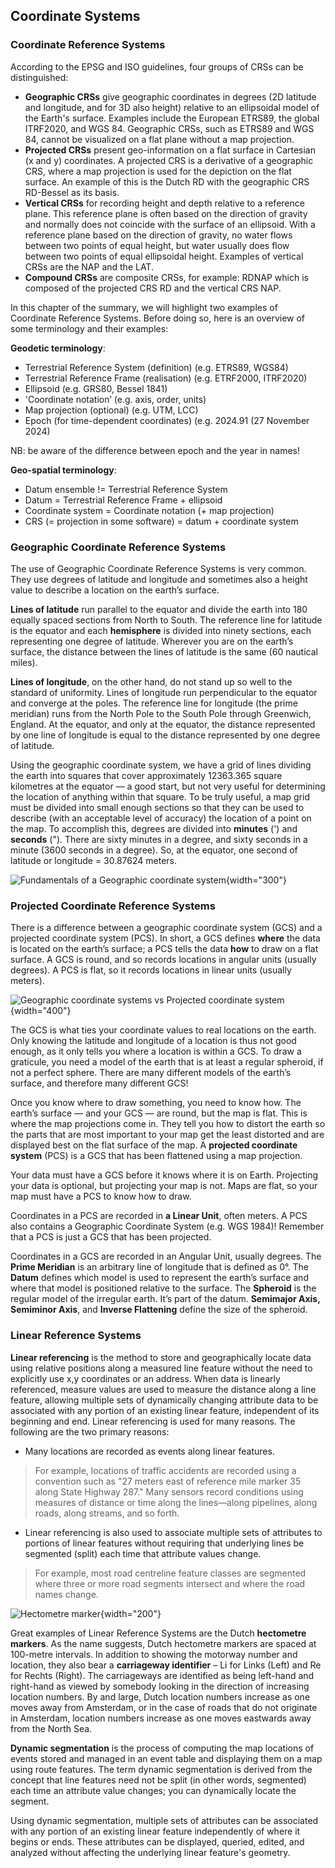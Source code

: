 ## Coordinate Systems

### Coordinate Reference Systems

According to the EPSG and ISO guidelines, four groups of CRSs can be distinguished:

* **Geographic CRSs** give geographic coordinates in degrees (2D latitude and longitude, and for 3D also height) relative to an ellipsoidal model of the Earth's surface. Examples include the European ETRS89, the global ITRF2020, and WGS 84. Geographic CRSs, such as ETRS89 and WGS 84, cannot be visualized on a flat plane without a map projection.
* **Projected CRSs** present geo-information on a flat surface in Cartesian (x and y) coordinates. A projected CRS is a derivative of a geographic CRS, where a map projection is used for the depiction on the flat surface. An example of this is the Dutch RD with the geographic CRS RD-Bessel as its basis.
* **Vertical CRSs** for recording height and depth relative to a reference plane. This reference plane is often based on the direction of gravity and normally does not coincide with the surface of an ellipsoid. With a reference plane based on the direction of gravity, no water flows between two points of equal height, but water usually does flow between two points of equal ellipsoidal height. Examples of vertical CRSs are the NAP and the LAT.
* **Compound CRSs** are composite CRSs, for example: RDNAP which is composed of the projected CRS RD and the vertical CRS NAP.

In this chapter of the summary, we will highlight two examples of Coordinate Reference Systems. Before doing so, here is an overview of some terminology and their examples:

**Geodetic terminology**:

* Terrestrial Reference System (definition) (e.g. ETRS89, WGS84)
* Terrestrial Reference Frame (realisation) (e.g. ETRF2000, ITRF2020)
* Ellipsoid (e.g. GRS80, Bessel 1841)
* 'Coordinate notation’ (e.g. axis, order, units)
* Map projection (optional) (e.g. UTM, LCC)
* Epoch (for time-dependent coordinates) (e.g. 2024.91 (27 November 2024)

NB: be aware of the difference between epoch and the year in names!

**Geo-spatial terminology**:

* Datum ensemble != Terrestrial Reference System
* Datum = Terrestrial Reference Frame + ellipsoid
* Coordinate system = Coordinate notation (+ map projection)
* CRS (= projection in some software) = datum + coordinate system

### Geographic Coordinate Reference Systems

The use of Geographic Coordinate Reference Systems is very common. They use degrees of latitude and longitude and sometimes also a height value to describe a location on the earth’s surface.

**Lines of latitude** run parallel to the equator and divide the earth into 180 equally spaced sections from North to South. The reference line for latitude is the equator and each **hemisphere** is divided into ninety sections, each representing one degree of latitude. Wherever you are on the earth’s surface, the distance between the lines of latitude is the same (60 nautical miles).

**Lines of longitude**, on the other hand, do not stand up so well to the standard of uniformity. Lines of longitude run perpendicular to the equator and converge at the poles. The reference line for longitude (the prime meridian) runs from the North Pole to the South Pole through Greenwich, England. At the equator, and only at the equator, the distance represented by one line of longitude is equal to the distance represented by one degree of latitude.

Using the geographic coordinate system, we have a grid of lines dividing the earth into squares that cover approximately 12363.365 square kilometres at the equator — a good start, but not very useful for determining the location of anything within that square. To be truly useful, a map grid must be divided into small enough sections so that they can be used to describe (with an acceptable level of accuracy) the location of a point on the map. To accomplish this, degrees are divided into **minutes** (') and **seconds** ("). There are sixty minutes in a degree, and sixty seconds in a minute (3600 seconds in a degree). So, at the equator, one second of latitude or longitude = 30.87624 meters.

![Fundamentals of a Geographic coordinate system](../../../images/Geographic_coordinates.png){width="300"}

### Projected Coordinate Reference Systems

There is a difference between a geographic coordinate system (GCS) and a projected coordinate system (PCS). In short, a GCS defines **where** the data is located on the earth’s surface; a PCS tells the data **how** to draw on a flat surface. A GCS is round, and so records locations in angular units (usually degrees). A PCS is flat, so it records locations in linear units (usually meters).

![Geographic coordinate systems vs Projected coordinate system](../../../images/PCS_vs_GCS.png){width="400"}

The GCS is what ties your coordinate values to real locations on the earth. Only knowing the latitude and longitude of a location is thus not good enough, as it only tells you where a location is within a GCS. To draw a graticule, you need a model of the earth that is at least a regular spheroid, if not a perfect sphere. There are many different models of the earth’s surface, and therefore many different GCS!

Once you know where to draw something, you need to know how. The earth’s surface — and your GCS — are round, but the map is flat. This is where the map projections come in. They tell you how to distort the earth so the parts that are most important to your map get the least distorted and are displayed best on the flat surface of the map. A **projected coordinate system** (PCS) is a GCS that has been flattened using a map projection.

Your data must have a GCS before it knows where it is on Earth. Projecting your data is optional, but projecting your map is not. Maps are flat, so your map must have a PCS to know how to draw.

Coordinates in a PCS are recorded in **a Linear Unit**, often meters. A PCS also contains a Geographic Coordinate System (e.g. WGS 1984)! Remember that a PCS is just a GCS that has been projected.

Coordinates in a GCS are recorded in an Angular Unit, usually degrees. The **Prime Meridian** is an arbitrary line of longitude that is defined as 0°. The **Datum** defines which model is used to represent the earth’s surface and where that model is positioned relative to the surface. The **Spheroid** is the regular model of the irregular earth. It’s part of the datum. **Semimajor Axis, Semiminor Axis**, and **Inverse Flattening** define the size of the spheroid.

### Linear Reference Systems

**Linear referencing** is the method to store and geographically locate data using relative positions along a measured line feature without the need to explicitly use x,y coordinates or an address. When data is linearly referenced, measure values are used to measure the distance along a line feature, allowing multiple sets of dynamically changing attribute data to be associated with any portion of an existing linear feature, independent of its beginning and end. Linear referencing is used for many reasons. The following are the two primary reasons:

* Many locations are recorded as events along linear features.

>For example, locations of traffic accidents are recorded using a convention such as "27 meters east of reference mile marker 35 along State Highway 287." Many sensors record conditions using measures of distance or time along the lines—along pipelines, along roads, along streams, and so forth.

* Linear referencing is also used to associate multiple sets of attributes to portions of linear features without requiring that underlying lines be segmented (split) each time that attribute values change.

> For example, most road centreline feature classes are segmented where three or more road segments intersect and where the road names change.

![Hectometre marker](../../../images/Hectometre_marker.png){width="200"}

Great examples of Linear Reference Systems are the Dutch **hectometre markers**. As the name suggests, Dutch hectometre markers are spaced at 100-metre intervals. In addition to showing the motorway number and location, they also bear a **carriageway identifier** – Li for Links (Left) and Re for Rechts (Right). The carriageways are identified as being left-hand and right-hand as viewed by somebody looking in the direction of increasing location numbers. By and large, Dutch location numbers increase as one moves away from Amsterdam, or in the case of roads that do not originate in Amsterdam, location numbers increase as one moves eastwards away from the North Sea.

**Dynamic segmentation** is the process of computing the map locations of events stored and managed in an event table and displaying them on a map using route features. The term dynamic segmentation is derived from the concept that line features need not be split (in other words, segmented) each time an attribute value changes; you can dynamically locate the segment.

Using dynamic segmentation, multiple sets of attributes can be associated with any portion of an existing linear feature independently of where it begins or ends. These attributes can be displayed, queried, edited, and analyzed without affecting the underlying linear feature's geometry.
